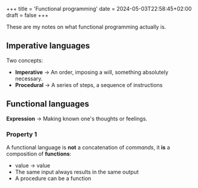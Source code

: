 +++
title = 'Functional programming'
date = 2024-05-03T22:58:45+02:00
draft = false
+++

These are my notes on what functional programming actually is.

## Imperative languages

Two concepts:
- **Imperative** -> An order, imposing a will, something absolutely necessary.
- **Procedural** -> A series of steps, a sequence of instructions

## Functional languages

**Expression** -> Making known one's thoughts or feelings.

### Property 1

A functional language is **not** a concatenation of *commands*, it **is** a composition of **functions**:

- value -> value
- The same input always results in the same output
- A procedure can be a function
